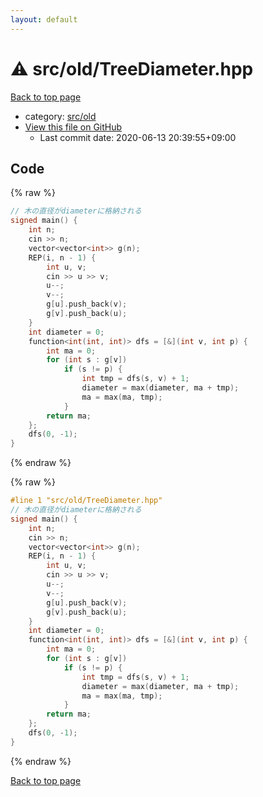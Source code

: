```yaml
---
layout: default
---
```


<!-- mathjax config similar to math.stackexchange -->
<script type="text/javascript" async
  src="https://cdnjs.cloudflare.com/ajax/libs/mathjax/2.7.5/MathJax.js?config=TeX-MML-AM_CHTML">
</script>
<script type="text/x-mathjax-config">
  MathJax.Hub.Config({
    TeX: { equationNumbers: { autoNumber: "AMS" }},
    tex2jax: {
      inlineMath: [ ['$','$'] ],
      processEscapes: true
    },
    "HTML-CSS": { matchFontHeight: false },
    displayAlign: "left",
    displayIndent: "2em"
  });
</script>

<script type="text/javascript" src="https://cdnjs.cloudflare.com/ajax/libs/jquery/3.4.1/jquery.min.js"></script>
<script src="https://cdn.jsdelivr.net/npm/jquery-balloon-js@1.1.2/jquery.balloon.min.js" integrity="sha256-ZEYs9VrgAeNuPvs15E39OsyOJaIkXEEt10fzxJ20+2I=" crossorigin="anonymous"></script>
<script type="text/javascript" src="../../../assets/js/copy-button.js"></script>
<link rel="stylesheet" href="../../../assets/css/copy-button.css" />


# :warning: src/old/TreeDiameter.hpp

<a href="../../../index.html">Back to top page</a>

* category: <a href="../../../index.html#ed8431f95262b19a48e972d3753d06d7">src/old</a>
* <a href="{{ site.github.repository_url }}/blob/master/src/old/TreeDiameter.hpp">View this file on GitHub</a>
    - Last commit date: 2020-06-13 20:39:55+09:00




## Code

<a id="unbundled"></a>
{% raw %}
```cpp
// 木の直径がdiameterに格納される
signed main() {
    int n;
    cin >> n;
    vector<vector<int>> g(n);
    REP(i, n - 1) {
        int u, v;
        cin >> u >> v;
        u--;
        v--;
        g[u].push_back(v);
        g[v].push_back(u);
    }
    int diameter = 0;
    function<int(int, int)> dfs = [&](int v, int p) {
        int ma = 0;
        for (int s : g[v])
            if (s != p) {
                int tmp = dfs(s, v) + 1;
                diameter = max(diameter, ma + tmp);
                ma = max(ma, tmp);
            }
        return ma;
    };
    dfs(0, -1);
}

```
{% endraw %}

<a id="bundled"></a>
{% raw %}
```cpp
#line 1 "src/old/TreeDiameter.hpp"
// 木の直径がdiameterに格納される
signed main() {
    int n;
    cin >> n;
    vector<vector<int>> g(n);
    REP(i, n - 1) {
        int u, v;
        cin >> u >> v;
        u--;
        v--;
        g[u].push_back(v);
        g[v].push_back(u);
    }
    int diameter = 0;
    function<int(int, int)> dfs = [&](int v, int p) {
        int ma = 0;
        for (int s : g[v])
            if (s != p) {
                int tmp = dfs(s, v) + 1;
                diameter = max(diameter, ma + tmp);
                ma = max(ma, tmp);
            }
        return ma;
    };
    dfs(0, -1);
}

```
{% endraw %}

<a href="../../../index.html">Back to top page</a>

